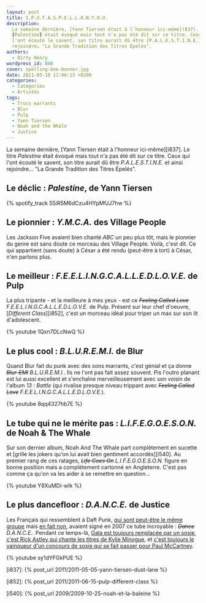 ```yaml
---
layout: post
title: I.P.U.T.A.S.P.E.L.L.O.N.Y.O.U.
description:
  La semaine dernière, [Yann Tiersen était à l'honneur ici-même](837). Le titre
  {Palestine} était évoqué mais tout n'a pas été dit sur ce titre. Ceux qui
  l'ont écouté le savent, son titre aurait dû être {P.A.L.E.S.T.I.N.E.} et ainsi
  rejoindre… "La Grande Tradition des Titres Épelés".
authors:
  - Dirty Henry
wordpress_id: 840
cover: spelling-bee-banner.jpg
date: 2011-05-10 11:00:13 +0200
categories:
  - Catégories
  - Artistes
tags:
  - Trucs marrants
  - Blur
  - Pulp
  - Yann Tiersen
  - Noah and the Whale
  - Justice
---
```


La semaine dernière, [Yann Tiersen était à l'honneur ici-même][i837]. Le titre
_Palestine_ était évoqué mais tout n'a pas été dit sur ce titre. Ceux qui l'ont
écouté le savent, son titre aurait dû être _P.A.L.E.S.T.I.N.E._ et ainsi
rejoindre… "La Grande Tradition des Titres Épelés".

## Le déclic : _Palestine_, de Yann Tiersen

{% spotify_track 55iR5M6dCzu4HYpMfJJ7hw %}

## Le pionnier : _Y.M.C.A._ des Village People

Les Jackson Five avaient bien chanté _ABC_ un peu plus tôt, mais le pionnier du
genre est sans doute ce morceau des Village People. Voilà, c'est dit. Ce qui
appartient (sans doute) à César a été rendu (peut-être à tort) à César, n'en
parlons plus.

## Le meilleur : _F.E.E.L.I.N.G.C.A.L.L.E.D.L.O.V.E._ de Pulp

La plus tripante - et la meilleure à mes yeux - est ce <strike>_Feeling Called
Love_</strike> _F.E.E.L.I.N.G.C.A.L.L.E.D.L.O.V.E._ de Pulp. Présent sur leur
chef d'oeuvre, [_Different Class_][i852], c'est un morceau idéal pour triper un
max sur son lit d'adolescent.

{% youtube 1Qxn7DLcNwQ %}

## Le plus cool : _B.L.U.R.E.M.I._ de Blur

Quand Blur fait du punk avec des sons marrants, c'est génial et ça donne
<strike>_Blur-EMI_</strike> _B.L.U.R.E.M.I._. Ils ne l'ont pas fait assez
souvent. Pis l'outro planant est lui aussi excellent et s'enchaîne
merveilleusement avec son voisin de l'album *13* : _Battle_ (qui rivalise
presque niveau trippant avec <strike>_Feeling Called Love_</strike>
_F.E.E.L.I.N.G.C.A.L.L.E.D.L.O.V.E._).

{% youtube 8qq4327hb7E %}

## Le tube qui ne le mérite pas : _L.I.F.E.G.O.E.S.O.N._ de Noah & The Whale

Sur son dernier album, Noah And The Whale part complètement en sucette et
[grille les jokers qu'on lui avait bien gentiment accordés][i540]. Au premier
rang de ces ratages, <strike>_Life Goes On_</strike> _L.I.F.E.G.O.E.S.O.N._
figure en bonne position mais a complètement cartonné en Angleterre. C'est pas
comme ça qu'on va les aider à se remettre en question…

{% youtube Y8XuMDi-wIk %}

## Le plus dancefloor : _D.A.N.C.E._ de Justice

Les Français qui ressemblent à Daft Punk,
[qui sont peut-être le même groupe](http://flepi.net/image-insolite/daft-punk-et-justice-un-seul-et-meme-groupe-de-musique/)
mais
[en fait non](http://www.facebook.com/pages/Non-Daft-punk-et-Justice-ne-sont-pas-le-m%C3%AAme-groupe/225096182451),
avaient signé en 2007 ce tube incroyable : <strike>_Dance_</strike>
_D.A.N.C.E._. Pendant ce temps-là,
[Gala est toujours remplacée par un sosie](http://www.facebook.com/group.php?gid=97891375246),
[c'est Rick Astley qui chante les titres de Kylie Minogue](http://www.youtube.com/watch?v=AVDogmtajKI),
et
[c'est toujours le vainqueur d'un concours de sosie qui se fait passer pour Paul McCartney](http://en.wikipedia.org/wiki/Paul_is_dead).

{% youtube sy1dYFGkPUE %}

[i837]: {% post_url 2011/2011-05-05-yann-tiersen-dust-lane %}

[i852]: {% post_url 2011/2011-06-15-pulp-different-class %}

[i540]: {% post_url 2009/2009-10-25-noah-et-la-baleine %}
